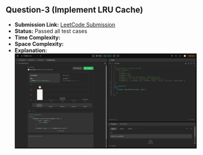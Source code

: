 ## Question-3 (Implement LRU Cache)

- **Submission Link:** [LeetCode Submission](https://leetcode.com/problems/validate-binary-search-tree/submissions/1003797100/)
- **Status:** Passed all test cases
- **Time Complexity:**
- **Space Complexity:**
- **Explanation:**
  ![Submission Photo](./Ques-1/image.png)
